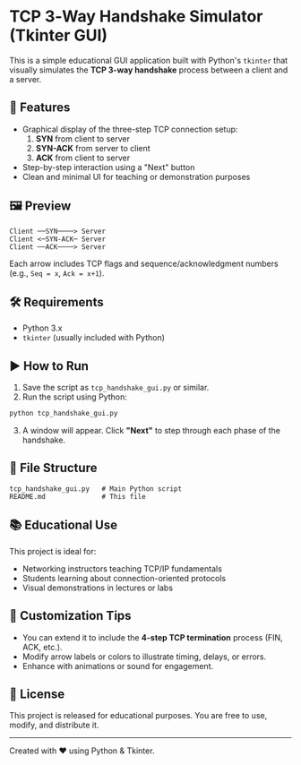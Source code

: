 # TCP 3‑Way Handshake Simulator (Tkinter GUI)

This is a simple educational GUI application built with Python's `tkinter` that visually simulates the **TCP 3-way handshake** process between a client and a server.

## 🚀 Features

- Graphical display of the three-step TCP connection setup:
  1. **SYN** from client to server
  2. **SYN-ACK** from server to client
  3. **ACK** from client to server
- Step-by-step interaction using a "Next" button
- Clean and minimal UI for teaching or demonstration purposes

## 🖼 Preview

```
Client ──SYN────> Server  
Client <─SYN-ACK─ Server  
Client ──ACK────> Server  
```

Each arrow includes TCP flags and sequence/acknowledgment numbers (e.g., `Seq = x`, `Ack = x+1`).

## 🛠 Requirements

- Python 3.x  
- `tkinter` (usually included with Python)

## ▶️ How to Run

1. Save the script as `tcp_handshake_gui.py` or similar.
2. Run the script using Python:

```bash
python tcp_handshake_gui.py
```

3. A window will appear. Click **"Next"** to step through each phase of the handshake.

## 📁 File Structure

```
tcp_handshake_gui.py   # Main Python script
README.md              # This file
```

## 📚 Educational Use

This project is ideal for:
- Networking instructors teaching TCP/IP fundamentals
- Students learning about connection-oriented protocols
- Visual demonstrations in lectures or labs

## 🔧 Customization Tips

- You can extend it to include the **4-step TCP termination** process (FIN, ACK, etc.).
- Modify arrow labels or colors to illustrate timing, delays, or errors.
- Enhance with animations or sound for engagement.

## 📝 License

This project is released for educational purposes. You are free to use, modify, and distribute it.

---

Created with ❤️ using Python & Tkinter.